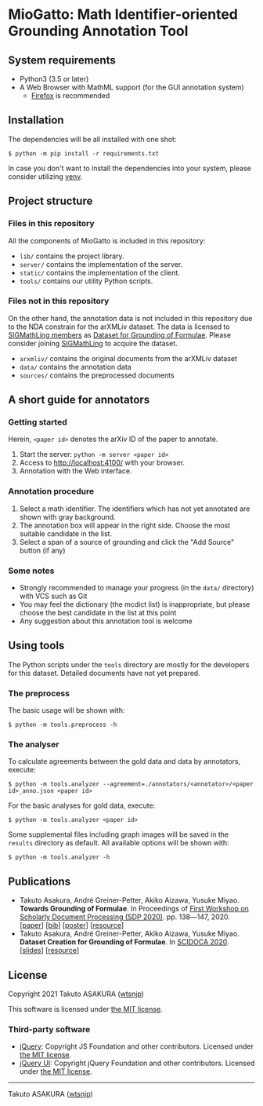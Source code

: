 # MioGatto: Math Identifier-oriented Grounding Annotation Tool

## System requirements

* Python3 (3.5 or later)
* A Web Browser with MathML support (for the GUI annotation system)
    * [Firefox](https://www.mozilla.org/firefox/) is recommended

## Installation

The dependencies will be all installed with one shot:

```
$ python -m pip install -r requirements.txt
```

In case you don't want to install the dependencies into your system, please consider utilizing [venv](https://docs.python.org/3/library/venv.html).

## Project structure

### Files in this repository

All the components of MioGatto is included in this repository:

* `lib/` contains the project library.
* `server/` contains the implementation of the server.
* `static/` contains the implementation of the client.
* `tools/` contains our utility Python scripts.

### Files not in this repository

On the other hand, the annotation data is not included in this repository due to the NDA constrain for the arXMLiv dataset. The data is licensed to [SIGMathLing members](https://sigmathling.kwarc.info/member/) as [Dataset for Grounding of Formulae](https://sigmathling.kwarc.info/resources/grounding-dataset/). Please consider joining [SIGMathLing](https://sigmathling.kwarc.info/member/) to acquire the dataset.

* `arxmliv/` contains the original documents from the arXMLiv dataset
* `data/` contains the annotation data
* `sources/` contains the preprocessed documents

## A short guide for annotators

### Getting started

Herein, `<paper id>` denotes the arXiv ID of the paper to annotate.

1. Start the server: `python -m server <paper id>`
2. Access to <http://localhost:4100/> with your browser.
3. Annotation with the Web interface.

### Annotation procedure

1. Select a math identifier. The identifiers which has not yet annotated are shown with gray background.
2. The annotation box will appear in the right side. Choose the most suitable candidate in the list.
3. Select a span of a source of grounding and click the "Add Source" button (if any)

### Some notes

* Strongly recommended to manage your progress (in the `data/` directory) with VCS such as Git
* You may feel the dictionary (the mcdict list) is inappropriate, but please choose the best candidate in the list at this point
* Any suggestion about this annotation tool is welcome

## Using tools

The Python scripts under the `tools` directory are mostly for the developers for this dataset. Detailed documents have not yet prepared.

### The preprocess

The basic usage will be shown with:

```
$ python -m tools.preprocess -h
```

### The analyser

To calculate agreements between the gold data and data by annotators, execute:

```
$ python -m tools.analyzer --agreement=./annotators/<annotator>/<paper id>_anno.json <paper id>
```

For the basic analyses for gold data, execute:

```
$ python -m tools.analyzer <paper id>
```

Some supplemental files including graph images will be saved in the `results` directory as default. All available options will be shown with:

```
$ python -m tools.analyzer -h
```

## Publications

* Takuto Asakura, André Greiner-Petter, Akiko Aizawa, Yusuke Miyao. **Towards Grounding of Formulae**. In Proceedings of [First Workshop on Scholarly Document Processing (SDP 2020)](https://ornlcda.github.io/SDProc/). pp. 138―147, 2020.  
	[[paper](https://www.aclweb.org/anthology/2020.sdp-1.16/)] [[bib](https://www.aclweb.org/anthology/2020.sdp-1.16.bib)] [[poster](https://wtsnjp.com/posters/sdp2020-asakura-poster.pdf)]  [[resource](https://sigmathling.kwarc.info/resources/grounding-dataset/)]
* Takuto Asakura, André Greiner-Petter, Akiko Aizawa, Yusuke Miyao. **Dataset Creation for Grounding of Formulae**. In [SCIDOCA 2020](http://research.nii.ac.jp/SCIDOCA2020/).  
	[[slides](https://speakerdeck.com/wtsnjp/scidoca2020)] [[resource](https://sigmathling.kwarc.info/resources/grounding-dataset/)]

## License

Copyright 2021 Takuto ASAKURA ([wtsnjp](https://wtsnjp.com))

This software is licensed under [the MIT license](./LICENSE).

### Third-party software

* [jQuery](https://jquery.org/): Copyright JS Foundation and other contributors. Licensed under [the MIT license](https://jquery.org/license).
* [jQuery UI](https://jqueryui.com/): Copyright jQuery Foundation and other contributors. Licensed under [the MIT license](https://github.com/jquery/jquery-ui/blob/HEAD/LICENSE.txt).

---

Takuto ASAKURA ([wtsnjp](https://wtsnjp.com))
